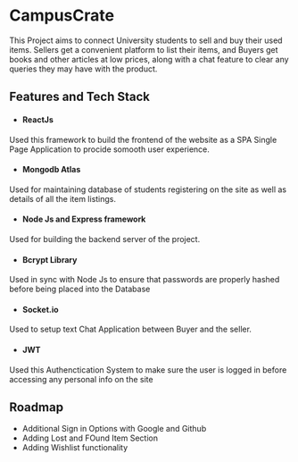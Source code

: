﻿
# CampusCrate

This Project aims to connect University students to sell and buy their used items. Sellers get a convenient platform to list their items, and Buyers get books and other articles at low prices, along with a chat feature to clear any queries they may have with the product.



## Features and Tech Stack

- #### ReactJs
Used this framework to build the frontend of the website as a SPA Single Page Application to procide somooth user experience.


- #### Mongodb Atlas
Used for maintaining database of students registering on the site as well as details of all the item listings.

- #### Node Js and Express framework
Used for building the backend server of the project.

- #### Bcrypt Library
Used in sync with Node Js to ensure that passwords are properly hashed before being placed into the Database

- #### Socket.io
Used to setup text Chat Application between Buyer and the seller.

- #### JWT
Used this Authenctication System to make sure the user is logged in before accessing any personal info on the site


## Roadmap

- Additional Sign in Options with Google and Github
- Adding Lost and FOund Item Section
- Adding Wishlist functionality

